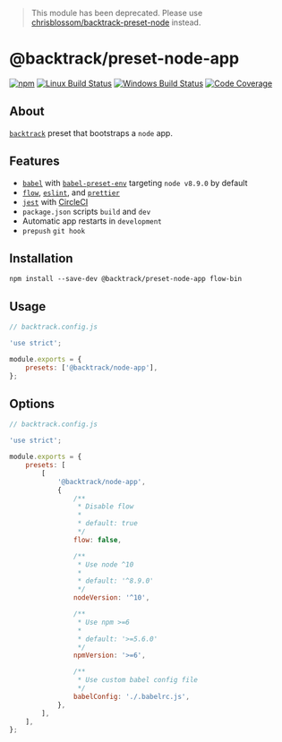 > This module has been deprecated. Please use [chrisblossom/backtrack-preset-node](https://github.com/chrisblossom/backtrack-preset-node) instead.

# @backtrack/preset-node-app

[![npm](https://img.shields.io/npm/v/@backtrack/preset-node-app.svg?label=npm%20version)](https://www.npmjs.com/package/@backtrack/preset-node-app)
[![Linux Build Status](https://img.shields.io/circleci/project/github/chrisblossom/backtrack-preset-node-app/master.svg?label=linux%20build)](https://circleci.com/gh/chrisblossom/backtrack-preset-node-app/tree/master)
[![Windows Build Status](https://img.shields.io/appveyor/ci/chrisblossom/backtrack-preset-node-app/master.svg?label=windows%20build)](https://ci.appveyor.com/project/chrisblossom/backtrack-preset-node-app/branch/master)
[![Code Coverage](https://img.shields.io/codecov/c/github/chrisblossom/backtrack-preset-node-app/master.svg)](https://codecov.io/gh/chrisblossom/backtrack-preset-node-app/branch/master)

## About

[`backtrack`](https://github.com/chrisblossom/backtrack) preset that bootstraps a `node` app.

## Features

-   [`babel`](https://babeljs.io/) with [`babel-preset-env`](https://babeljs.io/docs/plugins/preset-env/) targeting `node v8.9.0` by default
-   [`flow`](https://flow.org/), [`eslint`](https://eslint.org/), and [`prettier`](https://prettier.io)
-   [`jest`](https://facebook.github.io/jest/) with [CircleCI](https://circleci.com/)
-   `package.json` scripts `build` and `dev`
-   Automatic app restarts in `development`
-   `prepush` `git hook`

## Installation

`npm install --save-dev @backtrack/preset-node-app flow-bin`

## Usage

```js
// backtrack.config.js

'use strict';

module.exports = {
    presets: ['@backtrack/node-app'],
};
```

## Options

```js
// backtrack.config.js

'use strict';

module.exports = {
    presets: [
        [
            '@backtrack/node-app',
            {
                /**
                 * Disable flow
                 *
                 * default: true
                 */
                flow: false,

                /**
                 * Use node ^10
                 *
                 * default: '^8.9.0'
                 */
                nodeVersion: '^10',

                /**
                 * Use npm >=6
                 *
                 * default: '>=5.6.0'
                 */
                npmVersion: '>=6',

                /**
                 * Use custom babel config file
                 */
                babelConfig: './.babelrc.js',
            },
        ],
    ],
};
```
